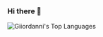 ### Hi there 👋

![Giiordanni's Top Languages](https://github-readme-stats.vercel.app/api/top-langs/?username=Giiordanni&theme=vue-dark&show_icons=true&hide_border=true&layout=compact)
<!--
**Giiordanni/Giiordanni** is a ✨ _special_ ✨ repository because its `README.md` (this file) appears on your GitHub profile.

Here are some ideas to get you started:

- 🔭 I’m currently working on ...
- 🌱 I’m currently learning ...
- 👯 I’m looking to collaborate on ...
- 🤔 I’m looking for help with ...
- 💬 Ask me about ...
- 📫 How to reach me: ...
- 😄 Pronouns: ...
- ⚡ Fun fact: ...
-->
